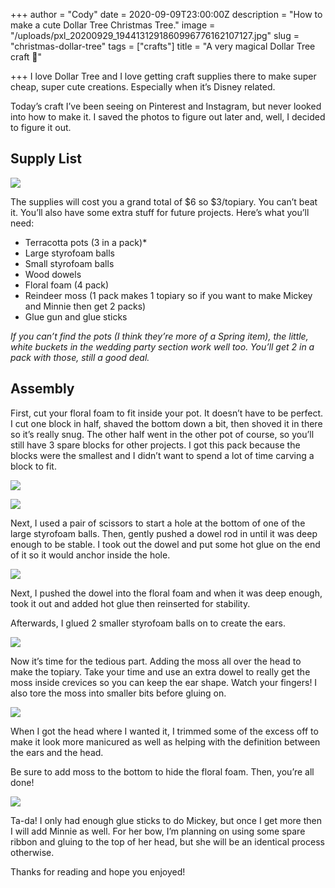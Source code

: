 +++
author = "Cody"
date = 2020-09-09T23:00:00Z
description = "How to make a cute Dollar Tree Christmas Tree."
image = "/uploads/pxl_20200929_1944131291860996776162107127.jpg"
slug = "christmas-dollar-tree"
tags = ["crafts"]
title = "A very magical Dollar Tree craft 🏰"

+++
I love Dollar Tree and I love getting craft supplies there to make super cheap, super cute creations. Especially when it’s Disney related.

Today’s craft I’ve been seeing on Pinterest and Instagram, but never looked into how to make it. I saved the photos to figure out later and, well, I decided to figure it out.

## Supply List

![](/uploads/pxl_20200929_1819589901113253097429478667.jpg)

The supplies will cost you a grand total of $6 so $3/topiary. You can’t beat it. You’ll also have some extra stuff for future projects. Here’s what you’ll need:

* Terracotta pots (3 in a pack)*
* Large styrofoam balls
* Small styrofoam balls
* Wood dowels
* Floral foam (4 pack)
* Reindeer moss (1 pack makes 1 topiary so if you want to make Mickey and Minnie then get 2 packs)
* Glue gun and glue sticks

_If you can’t find the pots (I think they’re more of a Spring item), the little, white buckets in the wedding party section work well too. You’ll get 2 in a pack with those, still a good deal._

## Assembly

First, cut your floral foam to fit inside your pot. It doesn’t have to be perfect. I cut one block in half, shaved the bottom down a bit, then shoved it in there so it’s really snug. The other half went in the other pot of course, so you’ll still have 3 spare blocks for other projects. I got this pack because the blocks were the smallest and I didn’t want to spend a lot of time carving a block to fit.

![](/uploads/pxl_20200929_1827050933932399162417329696.jpg)

![](/uploads/pxl_20200929_18282142492050419690575092.jpg)

Next, I used a pair of scissors to start a hole at the bottom of one of the large styrofoam balls. Then, gently pushed a dowel rod in until it was deep enough to be stable. I took out the dowel and put some hot glue on the end of it so it would anchor inside the hole.

![](/uploads/pxl_20200929_1829425925571407874178121441.jpg)

Next, I pushed the dowel into the floral foam and when it was deep enough, took it out and added hot glue then reinserted for stability.

Afterwards, I glued 2 smaller styrofoam balls on to create the ears.

![](/uploads/pxl_20200929_1831285621361564955204679712.jpg)

Now it’s time for the tedious part. Adding the moss all over the head to make the topiary. Take your time and use an extra dowel to really get the moss inside crevices so you can keep the ear shape. Watch your fingers! I also tore the moss into smaller bits before gluing on.

![](/uploads/pxl_20200929_1906272252997194545117483420.jpg)

When I got the head where I wanted it, I trimmed some of the excess off to make it look more manicured as well as helping with the definition between the ears and the head.

Be sure to add moss to the bottom to hide the floral foam. Then, you’re all done!

![](/uploads/pxl_20200929_1944131291860996776162107127.jpg)

Ta-da! I only had enough glue sticks to do Mickey, but once I get more then I will add Minnie as well. For her bow, I’m planning on using some spare ribbon and gluing to the top of her head, but she will be an identical process otherwise.

Thanks for reading and hope you enjoyed!